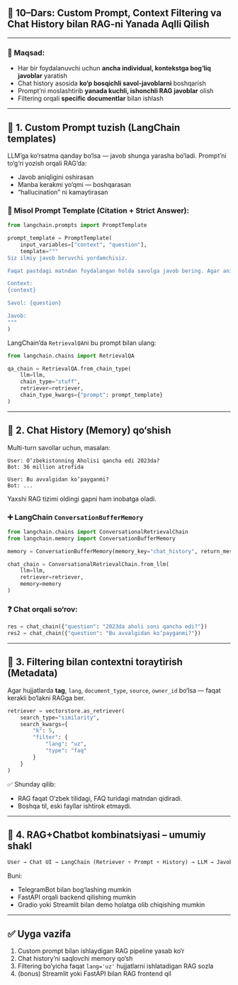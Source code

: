 ## 🧠 10–Dars: Custom Prompt, Context Filtering va Chat History bilan RAG-ni Yanada Aqlli Qilish

---

### 🎯 Maqsad:

* Har bir foydalanuvchi uchun **ancha individual, kontekstga bog‘liq javoblar** yaratish
* Chat history asosida **ko‘p bosqichli savol-javoblarni** boshqarish
* Prompt’ni moslashtirib **yanada kuchli, ishonchli RAG javoblar** olish
* Filtering orqali **specific documentlar** bilan ishlash

---

## 🧩 1. Custom Prompt tuzish (LangChain templates)

LLM’ga ko‘rsatma qanday bo‘lsa — javob shunga yarasha bo‘ladi. Prompt’ni to‘g‘ri yozish orqali RAG’da:

* Javob aniqligini oshirasan
* Manba kerakmi yo‘qmi — boshqarasan
* “hallucination” ni kamaytirasan

### 📘 Misol Prompt Template (Citation + Strict Answer):

```python
from langchain.prompts import PromptTemplate

prompt_template = PromptTemplate(
    input_variables=["context", "question"],
    template="""
Siz ilmiy javob beruvchi yordamchisiz.

Faqat pastdagi matndan foydalangan holda savolga javob bering. Agar aniq javob bo‘lmasa, "Ma'lumot yo'q" deb yozing.

Context:
{context}

Savol: {question}

Javob:
"""
)
```

LangChain’da `RetrievalQA`ni bu prompt bilan ulang:

```python
from langchain.chains import RetrievalQA

qa_chain = RetrievalQA.from_chain_type(
    llm=llm,
    chain_type="stuff",
    retriever=retriever,
    chain_type_kwargs={"prompt": prompt_template}
)
```

---

## 🧠 2. Chat History (Memory) qo‘shish

Multi-turn savollar uchun, masalan:

```
User: O‘zbekistonning Aholisi qancha edi 2023da?
Bot: 36 million atrofida

User: Bu avvalgidan ko‘payganmi?
Bot: ...
```

Yaxshi RAG tizimi oldingi gapni ham inobatga oladi.

### ➕ LangChain `ConversationBufferMemory`

```python
from langchain.chains import ConversationalRetrievalChain
from langchain.memory import ConversationBufferMemory

memory = ConversationBufferMemory(memory_key="chat_history", return_messages=True)

chat_chain = ConversationalRetrievalChain.from_llm(
    llm=llm,
    retriever=retriever,
    memory=memory
)
```

### ❓ Chat orqali so‘rov:

```python
res = chat_chain({"question": "2023da aholi soni qancha edi?"})
res2 = chat_chain({"question": "Bu avvalgidan ko‘payganmi?"})
```

---

## 🧠 3. Filtering bilan contextni toraytirish (Metadata)

Agar hujjatlarda **tag**, `lang`, `document_type`, `source`, `owner_id` bo‘lsa — faqat kerakli bo‘lakni RAGga ber.

```python
retriever = vectorstore.as_retriever(
    search_type="similarity",
    search_kwargs={
        "k": 5,
        "filter": {
            "lang": "uz",
            "type": "faq"
        }
    }
)
```

✅ Shunday qilib:

* RAG faqat O‘zbek tilidagi, FAQ turidagi matndan qidiradi.
* Boshqa til, eski fayllar ishtirok etmaydi.

---

## 🧠 4. RAG+Chatbot kombinatsiyasi – umumiy shakl

```python
User → Chat UI → LangChain (Retriever + Prompt + History) → LLM → Javob
```

Buni:

* TelegramBot bilan bog‘lashing mumkin
* FastAPI orqali backend qilishing mumkin
* Gradio yoki Streamlit bilan demo holatga olib chiqishing mumkin

---

## ✅ Uyga vazifa

1. Custom prompt bilan ishlaydigan RAG pipeline yasab ko‘r
2. Chat history’ni saqlovchi memory qo‘sh
3. Filtering bo‘yicha faqat `lang='uz'` hujjatlarni ishlatadigan RAG sozla
4. (bonus) Streamlit yoki FastAPI bilan RAG frontend qil
